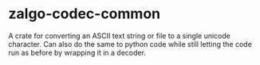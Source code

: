 # zalgo-codec-common

A crate for converting an ASCII text string or file to a single unicode character. Can also do the same to python code while still letting the code run as before by wrapping it in a decoder.
